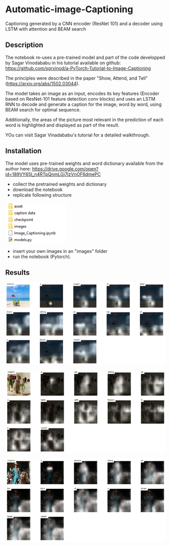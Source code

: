 # Automatic-image-Captioning
Captioning generated by a CNN encoder (ResNet 101) and a decoder using LSTM with attention and BEAM search

## Description
The notebook re-uses a pre-trained model and part of the code developped by Sagar Vinodababu in his tutorial available on github:
https://github.com/sgrvinod/a-PyTorch-Tutorial-to-Image-Captioning

The principles were described in the paper "Show, Attend, and Tell" (https://arxiv.org/abs/1502.03044).

The model takes an image as an input, encodes its key features (Encoder based on ResNet-101 feature detection conv blocks) and uses an LSTM RNN to decode and generate a caption for the image, word by word, using BEAM search for optimal sequence.

Additionally, the areas of the picture most relevant in the prediction of each word is highlighted and displayed as part of the result.

YOu can visit Sagar Vinadababu's tutorial for a detailed walkthrough.

## Installation

The model uses pre-trained weights and word dictionary available from the author here: https://drive.google.com/open?id=189VY65I_n4RTpQnmLGj7IzVnOF6dmePC

- collect the pretrained weights and dictionary
- download the notebook
- replicate following structure

![](asset/folderstructure.PNG)

- insert your own images in an "images" folder
- run the notebook (Pytorch).

## Results

![](asset/result1.PNG)

![](asset/result2.PNG)

![](asset/result3.PNG)
